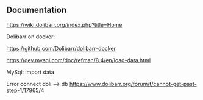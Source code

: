 ## Documentation

https://wiki.dolibarr.org/index.php?title=Home

Dolibarr on docker:

https://github.com/Dolibarr/dolibarr-docker


https://dev.mysql.com/doc/refman/8.4/en/load-data.html

MySql: import data



Error connect doli --> db 
https://www.dolibarr.org/forum/t/cannot-get-past-step-1/17965/4